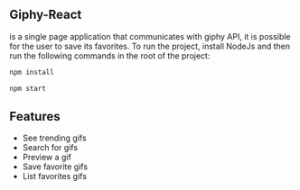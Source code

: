 ## Giphy-React

is a single page application that communicates with giphy API, it is possible for the user to save its favorites.
To run the project, install NodeJs and then run the following commands in the root of the project:
```jsx
npm install

npm start
```

## Features
- See trending gifs
- Search for gifs
- Preview a gif
- Save favorite gifs
- List favorites gifs

